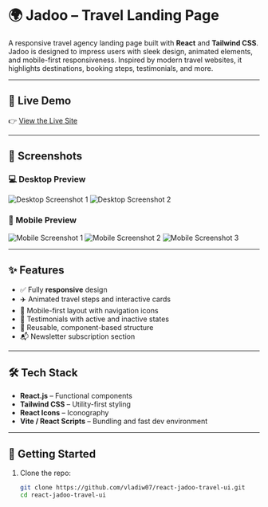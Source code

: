 # 🌍 Jadoo – Travel Landing Page

A responsive travel agency landing page built with **React** and **Tailwind CSS**. Jadoo is designed to impress users with sleek design, animated elements, and mobile-first responsiveness. Inspired by modern travel websites, it highlights destinations, booking steps, testimonials, and more.

---

## 🔗 Live Demo

👉 [View the Live Site](https://react-jadoo-travel-ui.vercel.app/)

---

## 📸 Screenshots

### 💻 Desktop Preview

![Desktop Screenshot 1](https://github.com/user-attachments/assets/900638ac-5be4-45ca-b4f6-fe406d55b535)
![Desktop Screenshot 2](https://github.com/user-attachments/assets/83eed141-365a-48df-9d11-0b09ec5dba90)

### 📱 Mobile Preview

![Mobile Screenshot 1](https://github.com/user-attachments/assets/2ef37af3-5f58-41f2-a2be-a334f99e8daf)
![Mobile Screenshot 2](https://github.com/user-attachments/assets/a6a3d938-6547-4823-a117-fc8900033df2)
![Mobile Screenshot 3](https://github.com/user-attachments/assets/889d380e-58a0-4943-98d9-0373881bb863)

---

## ✨ Features

- ✅ Fully **responsive** design
- ✈️ Animated travel steps and interactive cards
- 🧭 Mobile-first layout with navigation icons
- 💬 Testimonials with active and inactive states
- 🔄 Reusable, component-based structure
- 📬 Newsletter subscription section

---

## 🛠️ Tech Stack

- **React.js** – Functional components
- **Tailwind CSS** – Utility-first styling
- **React Icons** – Iconography
- **Vite / React Scripts** – Bundling and fast dev environment

---

## 🚀 Getting Started

1. Clone the repo:
   ```bash
   git clone https://github.com/vladiw07/react-jadoo-travel-ui.git
   cd react-jadoo-travel-ui
